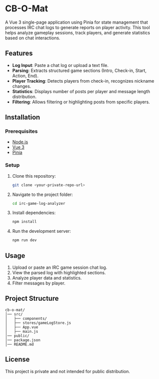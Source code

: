 # CB-O-Mat

A Vue 3 single-page application using Pinia for state management that processes IRC chat logs to generate reports on player activity. This tool helps analyze gameplay sessions, track players, and generate statistics based on chat interactions.

## Features

- **Log Input**: Paste a chat log or upload a text file.
- **Parsing**: Extracts structured game sections (Intro, Check-in, Start, Action, End).
- **Player Tracking**: Detects players from check-in, recognizes nickname changes.
- **Statistics**: Displays number of posts per player and message length distribution.
- **Filtering**: Allows filtering or highlighting posts from specific players.

## Installation

### Prerequisites
- [Node.js](https://nodejs.org/)
- [Vue 3](https://vuejs.org/)
- [Pinia](https://pinia.vuejs.org/)

### Setup
1. Clone this repository:
   ```sh
   git clone <your-private-repo-url>
   ```
2. Navigate to the project folder:
   ```sh
   cd irc-game-log-analyzer
   ```
3. Install dependencies:
   ```sh
   npm install
   ```
4. Run the development server:
   ```sh
   npm run dev
   ```

## Usage
1. Upload or paste an IRC game session chat log.
2. View the parsed log with highlighted sections.
3. Analyze player data and statistics.
4. Filter messages by player.

## Project Structure
```
cb-o-mat/
│── src/
│   ├── components/
│   ├── stores/gameLogStore.js
│   ├── App.vue
│   ├── main.js
│── public/
│── package.json
│── README.md
```

## License
This project is private and not intended for public distribution.
